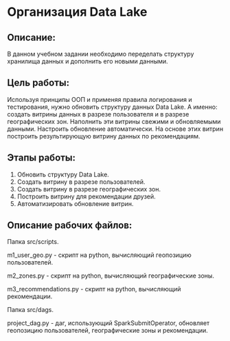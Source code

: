 # Организация Data Lake

## Описание:

В данном учебном задании необходимо переделать структуру хранилища данных и дополнить его новыми данными.

## Цель работы:

Используя принципы ООП и применяя правила логирования и тестирования, нужно обновить структуру данных Data Lake. А именно: создать витрины данных в разрезе пользователя и в разрезе географических зон. Наполнить эти витрины свежими и обновляемыми данными. Настроить обновление автоматически. На основе этих витрин построить результирующую витрину данных по рекомендациям. 

## Этапы работы: 

1. Обновить структуру Data Lake.
2. Создать витрину в разрезе пользователей.
3. Создать витрину в разрезе географических зон.
4. Построить витрину для рекомендации друзей.
5. Автоматизировать обновление витрин.

## Описание рабочих файлов:

Папка src/scripts.

m1_user_geo.py - скрипт на python, вычисляющий геопозицию пользователей.

m2_zones.py - скрипт на python, вычисляющий географические зоны.

m3_recommendations.py - скрипт на python, вычисляющий рекомендации.

Папка src/dags.

project_dag.py - даг, использующий SparkSubmitOperator, обновляет геопозицию пользователей, географические зоны и рекомендации.

